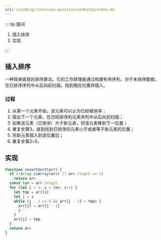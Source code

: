 ```yaml
---
url: /czxBlog/interview-question/at4kz32a/index.md
---
```

::: tip 提问

1. 插入排序
2. 实现

:::

## 插入排序

一种简单直观的排序算法。它的工作原理是通过构建有序序列，对于未排序数据，在已排序序列中从后向前扫描，找到相应位置并插入。

### 过程

1. 从第一个元素开始，该元素可以认为已经被排序；
2. 取出下一个元素，在已经排序的元素序列中从后向前扫描；
3. 如果该元素（已排序）大于新元素，将该元素移到下一位置；
4. 重复步骤3，直到找到已排序的元素小于或者等于新元素的位置；
5. 将新元素插入到该位置后；
6. 重复步骤2~5。

## 实现

```js
function insertSort(arr) {
  if (!Array.isArray(arr) || arr.length <= 1)
    return arr
  const len = arr.length
  for (let i = 1; i < len; i++) {
    let tmp = arr[i]
    let j = i
    while (j - 1 >= 0 && arr[j - 1] > tmp) {
      arr[j] = arr[j - 1]
      j--
    }
    arr[j] = tmp
  }
  return arr
}
```
